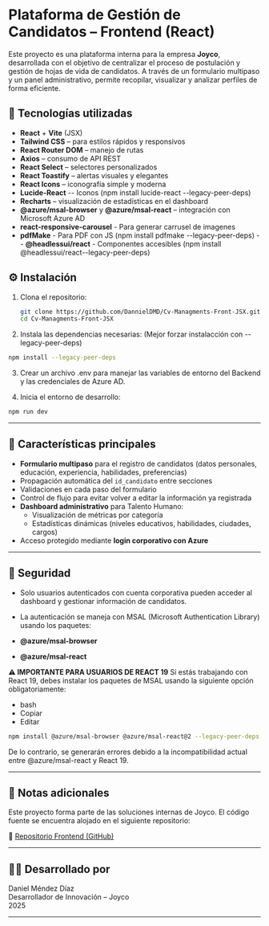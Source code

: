 # Plataforma de Gestión de Candidatos – Frontend (React)

Este proyecto es una plataforma interna para la empresa **Joyco**, desarrollada con el objetivo de centralizar el proceso de postulación y gestión de hojas de vida de candidatos. A través de un formulario multipaso y un panel administrativo, permite recopilar, visualizar y analizar perfiles de forma eficiente.

## 🚀 Tecnologías utilizadas

- **React** + **Vite** (JSX)
- **Tailwind CSS** – para estilos rápidos y responsivos
- **React Router DOM** – manejo de rutas
- **Axios** – consumo de API REST
- **React Select** – selectores personalizados
- **React Toastify** – alertas visuales y elegantes
- **React Icons** – iconografía simple y moderna
- **Lucide-React** -- Iconos (npm install lucide-react --legacy-peer-deps)
- **Recharts** – visualización de estadísticas en el dashboard
- **@azure/msal-browser** y **@azure/msal-react** – integración con Microsoft Azure AD
- **react-responsive-carousel** - Para generar carrusel de imagenes
- **pdfMake** - Para PDF con JS (npm install pdfmake --legacy-peer-deps)
-- **@headlessui/react** - Componentes accesibles (npm install @headlessui/react--legacy-peer-deps)

## ⚙️ Instalación

1. Clona el repositorio:

   ```bash
   git clone https://github.com/DannielDMD/Cv-Managments-Front-JSX.git
   cd Cv-Managments-Front-JSX


2. Instala las dependencias necesarias: (Mejor forzar instalacción con --legacy-peer-deps)

```bash
npm install --legacy-peer-deps
```
3. Crear un archivo .env para manejar las variables de entorno del Backend y las credenciales de Azure AD.
   
4. Inicia el entorno de desarrollo:

```bash
npm run dev
```

---

## 🧩 Características principales

- **Formulario multipaso** para el registro de candidatos (datos personales, educación, experiencia, habilidades, preferencias)
- Propagación automática del `id_candidato` entre secciones
- Validaciones en cada paso del formulario
- Control de flujo para evitar volver a editar la información ya registrada
- **Dashboard administrativo** para Talento Humano:
  - Visualización de métricas por categoría
  - Estadísticas dinámicas (niveles educativos, habilidades, ciudades, cargos)
- Acceso protegido mediante **login corporativo con Azure**

---

## 🔐 Seguridad

- Solo usuarios autenticados con cuenta corporativa pueden acceder al dashboard y gestionar información de candidatos.

- La autenticación se maneja con MSAL (Microsoft Authentication Library) usando los paquetes:

- **@azure/msal-browser**

- **@azure/msal-react**

**⚠️ IMPORTANTE PARA USUARIOS DE REACT 19**
Si estás trabajando con React 19, debes instalar los paquetes de MSAL usando la siguiente opción obligatoriamente:

- bash
- Copiar
- Editar

```bash
npm install @azure/msal-browser @azure/msal-react@2 --legacy-peer-deps
```
  
De lo contrario, se generarán errores debido a la incompatibilidad actual entre @azure/msal-react y React 19.

---

## 📝 Notas adicionales

Este proyecto forma parte de las soluciones internas de Joyco. El código fuente se encuentra alojado en el siguiente repositorio:

🔗 [Repositorio Frontend (GitHub)](https://github.com/DannielDMD/Cv-Managments-Front-JSX.git)

---

## 👨‍💻 Desarrollado por

Daniel Méndez Díaz  
Desarrollador de Innovación – Joyco  
2025

---
